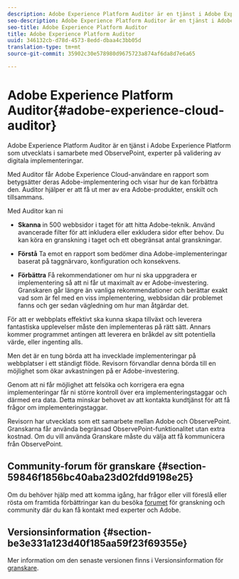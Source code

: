 ```yaml
---
description: Adobe Experience Platform Auditor är en tjänst i Adobe Experience Platform som utvecklats i samarbete med ObservePoint, experter på validering av digitala implementeringar.
seo-description: Adobe Experience Platform Auditor är en tjänst i Adobe Experience Platform som utvecklats i samarbete med ObservePoint, experter på validering av digitala implementeringar.
seo-title: Adobe Experience Platform Auditor
title: Adobe Experience Platform Auditor
uuid: 346132cb-d78d-4573-8edd-dbaa4c3bb05d
translation-type: tm+mt
source-git-commit: 35902c30e578980d9675723a874af6da8d7e6a65

---
```



# Adobe Experience Platform Auditor{#adobe-experience-cloud-auditor}

Adobe Experience Platform Auditor är en tjänst i Adobe Experience Platform som utvecklats i samarbete med ObservePoint, experter på validering av digitala implementeringar.

Med Auditor får Adobe Experience Cloud-användare en rapport som betygsätter deras Adobe-implementering och visar hur de kan förbättra den. Auditor hjälper er att få ut mer av era Adobe-produkter, enskilt och tillsammans.

Med Auditor kan ni

* **Skanna** in 500 webbsidor i taget för att hitta Adobe-teknik. Använd avancerade filter för att inkludera eller exkludera sidor efter behov. Du kan köra en granskning i taget och ett obegränsat antal granskningar.

* **Förstå** Ta emot en rapport som bedömer dina Adobe-implementeringar baserat på taggnärvaro, konfiguration och konsekvens.

* **Förbättra** Få rekommendationer om hur ni ska uppgradera er implementering så att ni får ut maximalt av er Adobe-investering. Granskaren går längre än vanliga rekommendationer och berättar exakt vad som är fel med en viss implementering, webbsidan där problemet fanns och ger sedan vägledning om hur man åtgärdar det.

För att er webbplats effektivt ska kunna skapa tillväxt och leverera fantastiska upplevelser måste den implementeras på rätt sätt. Annars kommer programmet antingen att leverera en bråkdel av sitt potentiella värde, eller ingenting alls.

Men det är en tung börda att ha invecklade implementeringar på webbplatser i ett ständigt flöde. Revisorn förvandlar denna börda till en möjlighet som ökar avkastningen på er Adobe-investering.

Genom att ni får möjlighet att felsöka och korrigera era egna implementeringar får ni större kontroll över era implementeringstaggar och därmed era data. Detta minskar behovet av att kontakta kundtjänst för att få frågor om implementeringstaggar.

Revisorn har utvecklats som ett samarbete mellan Adobe och ObservePoint. Granskarna får använda begränsad ObservePoint-funktionalitet utan extra kostnad. Om du vill använda Granskare måste du välja att få kommunicera från ObservePoint.

## Community-forum för granskare {#section-59846f1856bc40aba23d02fdd9198e25}

Om du behöver hjälp med att komma igång, har frågor eller vill föreslå eller rösta om framtida förbättringar kan du besöka [forumet](https://forums.adobe.com/community/experience-cloud/platform/core-services/activation-service/auditor) för granskning och community där du kan få kontakt med experter och Adobe.

## Versionsinformation {#section-be3e331a123d40f185aa59f23f69355e}

Mer information om den senaste versionen finns i Versionsinformation för [granskare](release-notes.md#topic-8fa9e41bc3a54240b1873cebe36b75b1).
